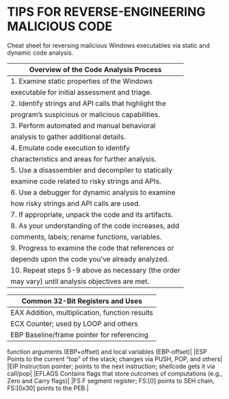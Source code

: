 # TIPS FOR REVERSE-ENGINEERING MALICIOUS CODE

Cheat sheet for reversing malicious Windows
executables via static and dynamic code analysis.

|Overview of the Code Analysis Process|
|------------------------------------------------------------------------------------|
|1. Examine static properties of the Windows
executable for initial assessment and triage.|
|2. Identify strings and API calls that highlight the
program’s suspicious or malicious capabilities.|
|3. Perform automated and manual behavioral
analysis to gather additional details.|
|4. Emulate code execution to identify
characteristics and areas for further analysis.|
|5. Use a disassembler and decompiler to statically
examine code related to risky strings and APIs.|
|6. Use a debugger for dynamic analysis to examine
how risky strings and API calls are used.|
|7. If appropriate, unpack the code and its artifacts.|
|8. As your understanding of the code increases, add
comments, labels; rename functions, variables.|
|9. Progress to examine the code that references or
depends upon the code you’ve already analyzed.|
|10. Repeat steps 5-9 above as necessary (the order
may vary) until analysis objectives are met.|


|Common 32-Bit Registers and Uses|
|------------------------------------------------------------------------------------|
|EAX  Addition, multiplication, function results|
|ECX  Counter; used by LOOP and others|
|EBP  Baseline/frame pointer for referencing
function arguments (EBP+offset) and local
variables (EBP-offset)|
|ESP  Points to the current “top” of the stack;
changes via PUSH, POP, and others|
|EIP  Instruction pointer; points to the next
instruction; shellcode gets it via call/pop|
|EFLAGS Contains flags that store outcomes of
computations (e.g., Zero and Carry flags)|
|FS    F segment register; FS:[0] points to SEH
chain, FS:[0x30] points to the PEB.|

